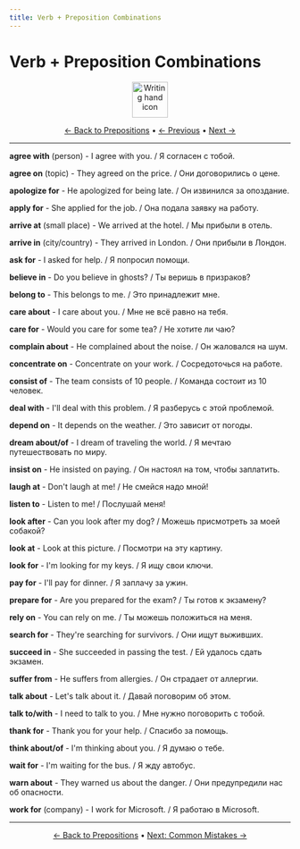 ```yaml
---
title: Verb + Preposition Combinations
---
```


# Verb + Preposition Combinations

<div align="center">
  <img src="https://cdn.jsdelivr.net/gh/twitter/twemoji@14.0.2/assets/72x72/270d.png" alt="Writing hand icon" width="64">
</div>

<div align="center">

[← Back to Prepositions](./README.md) • [← Previous](05-adjective-combinations.md) • [Next →](07-common-mistakes.md)

</div>

---


**agree with** (person) - I agree with you. / Я согласен с тобой.

**agree on** (topic) - They agreed on the price. / Они договорились о цене.

**apologize for** - He apologized for being late. / Он извинился за опоздание.

**apply for** - She applied for the job. / Она подала заявку на работу.

**arrive at** (small place) - We arrived at the hotel. / Мы прибыли в отель.

**arrive in** (city/country) - They arrived in London. / Они прибыли в Лондон.

**ask for** - I asked for help. / Я попросил помощи.

**believe in** - Do you believe in ghosts? / Ты веришь в призраков?

**belong to** - This belongs to me. / Это принадлежит мне.

**care about** - I care about you. / Мне не всё равно на тебя.

**care for** - Would you care for some tea? / Не хотите ли чаю?

**complain about** - He complained about the noise. / Он жаловался на шум.

**concentrate on** - Concentrate on your work. / Сосредоточься на работе.

**consist of** - The team consists of 10 people. / Команда состоит из 10 человек.

**deal with** - I'll deal with this problem. / Я разберусь с этой проблемой.

**depend on** - It depends on the weather. / Это зависит от погоды.

**dream about/of** - I dream of traveling the world. / Я мечтаю путешествовать по миру.

**insist on** - He insisted on paying. / Он настоял на том, чтобы заплатить.

**laugh at** - Don't laugh at me! / Не смейся надо мной!

**listen to** - Listen to me! / Послушай меня!

**look after** - Can you look after my dog? / Можешь присмотреть за моей собакой?

**look at** - Look at this picture. / Посмотри на эту картину.

**look for** - I'm looking for my keys. / Я ищу свои ключи.

**pay for** - I'll pay for dinner. / Я заплачу за ужин.

**prepare for** - Are you prepared for the exam? / Ты готов к экзамену?

**rely on** - You can rely on me. / Ты можешь положиться на меня.

**search for** - They're searching for survivors. / Они ищут выживших.

**succeed in** - She succeeded in passing the test. / Ей удалось сдать экзамен.

**suffer from** - He suffers from allergies. / Он страдает от аллергии.

**talk about** - Let's talk about it. / Давай поговорим об этом.

**talk to/with** - I need to talk to you. / Мне нужно поговорить с тобой.

**thank for** - Thank you for your help. / Спасибо за помощь.

**think about/of** - I'm thinking about you. / Я думаю о тебе.

**wait for** - I'm waiting for the bus. / Я жду автобус.

**warn about** - They warned us about the danger. / Они предупредили нас об опасности.

**work for** (company) - I work for Microsoft. / Я работаю в Microsoft.

---

<div align="center">

[← Back to Prepositions](./README.md) • [Next: Common Mistakes →](07-common-mistakes.md)

</div>
